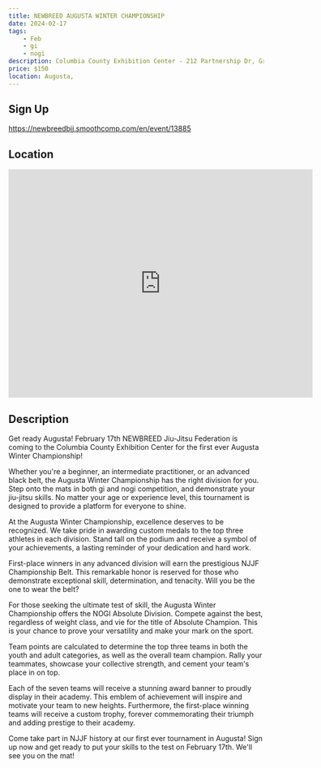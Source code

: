 ```yaml
---
title: NEWBREED AUGUSTA WINTER CHAMPIONSHIP
date: 2024-02-17
tags:
    - Feb
    - gi 
    - nogi 
description: Columbia County Exhibition Center - 212 Partnership Dr, Grovetown, GA
price: $150
location: Augusta,
---
```

## Sign Up
https://newbreedbjj.smoothcomp.com/en/event/13885

## Location
<iframe src="https://www.google.com/maps/embed?pb=!1m18!1m12!1m3!1d12345.6789!2d-82.1904139!3d33.4785287!2m3!1f0!2f0!3f0!3m2!1i1024!2i768!4f13.1!3m3!1m2!1s0x0%3A0x0!2z33.4785287!5e0!3m2!1sen!2sus!4v1234567890" width="600" height="450" style="border:0;" allowfullscreen="" loading="lazy"></iframe>

## Description
Get ready Augusta! February 17th NEWBREED Jiu-Jitsu Federation is coming to the Columbia County Exhibition Center for the first ever Augusta Winter Championship!


Whether you're a beginner, an intermediate practitioner, or an advanced
black belt, the Augusta Winter Championship has the right division for you. Step onto the mats in both gi and nogi competition, and
demonstrate your jiu-jitsu skills. No matter your age or experience
level, this tournament is designed to provide a platform for everyone to
shine.


At the Augusta Winter Championship, excellence deserves to be recognized.
We take pride in awarding custom medals to the top three athletes in
each division. Stand tall on the podium and receive a symbol of your
achievements, a lasting reminder of your dedication and hard work.


First-place winners in any advanced division will earn the prestigious
NJJF Championship Belt. This remarkable honor is reserved for those who
demonstrate exceptional skill, determination, and tenacity. Will you be
the one to wear the belt?


For those seeking the ultimate test of skill, the Augusta Winter
Championship offers the NOGI Absolute Division. Compete
against the best, regardless of weight class, and vie for the
title of Absolute Champion. This is your chance to prove your
versatility and make your mark on the sport.


Team points are calculated to determine the top three teams in both the
youth and adult categories, as well as the overall team champion. Rally
your teammates, showcase your collective strength, and cement your
team's place in on top.


Each of the seven teams will receive a stunning award banner to proudly
display in their academy. This emblem of achievement will inspire and
motivate your team to new heights. Furthermore, the first-place winning
teams will receive a custom trophy, forever commemorating their triumph
and adding prestige to their academy.


Come take part in NJJF history at our first ever tournament in Augusta! Sign up now and get ready to put your skills to the test on February 17th. We'll see you on the mat!